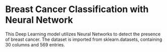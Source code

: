 # Breast Cancer Classification with Neural Network

This Deep Learning model utilizes Neural Networks to detect the presence of breast cancer. The dataset is imported from sklearn.datasets, containing 30 columns and 569 entries.